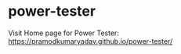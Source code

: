 # power-tester

Visit Home page for Power Tester: <a href="https://pramodkumaryadav.github.io/power-tester/" target="_blank" rel="noopener noreferrer">https://pramodkumaryadav.github.io/power-tester/</a>
